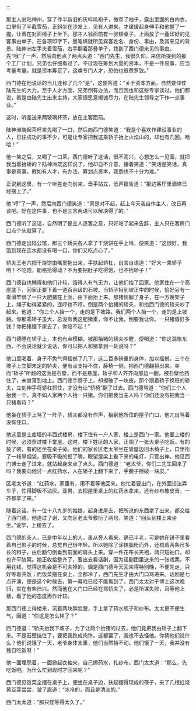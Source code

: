     二 

   那主人翁陆神州，穿了件半新旧的灰哔叽袍子，微卷了袖子，露出里面的白内衣，口里衔了半截雪茄，正斜坐在沙发上，见有人进来，才缓缓起身伸手和他握了一握，让着在对面椅子上坐下。那主人翁面前有一张矮桌子，上面放了一叠印好的见客事由单子，在各项印字下，墨笔填就所见宾客姓名、身份、事由，及其来见的背景。陆神洲左手夹着雪茄，右手翻着那叠单子，找到了西门德来见的事由。先“哦”了一声，然后向他点了两点头道：“西门先生，我很久仰。来信所提到的那个工厂计划，兄弟也仔细看过了。不过现在筹划大量的资本，不是一件易事，应当考量考量。就是资本筹足了，这类专门人才，恐怕也很费罗致。”

   西门德在他说话的当儿连称了几个“是”，这便答道：“关于资本方面，自然要仰仗陆先生的大力，至于人才方面，兄弟倒有办法，而且我也和这些专家谈过。他们都说，若是由陆先生出来主持，大家很愿意竭诚尽力，在陆先生领导之下作一点事业。”

   这时，听差送来两玻璃杯茶，放在主客面前。

   陆神洲端起茶杯来先喝了一口，然后向西门德笑道：“我是个喜欢作建设事业的人，已往成功的事不少，可是让专家把我这乘轿子抬上火焰山的，却也有几回，哈哈！”

   他一笑之后，又喝了一口茶。西门德听了这话，很不高兴，心想怎么一见面，就把我当着抬轿的？陆神洲既这样说了，他却自不介意，接着笑道：“笑话是笑话，真事是真事。假如有人才，有办法，筹划点资本，我倒也不十分为难。”

   正说到这里，有一个听差走向前来，垂手站立，低声报告道：“那边客厅里酒席已经摆上了。”

   他“哼”了一声，然后向西门德笑道：“真是对不起，赶上今天我自作主人，改日再谈吧。好在这件事，也不是三言两语可以解决得了的。”

   西门德听了这话，自然明了是主人逐客之意，只好站了起来告辞，主人只在客房门口点个头就算了。

   西门德走出陆公馆，那三个轿夫各人拿了干烧饼在手上啃，便笑道：“这很好，我饿到现在连水都没有喝一口，你们又吃点心了。”

   轿夫王老六把干烧饼由嘴里拖出来，手扶起轿杠，自言自语道：“好大一乘轿子哟！不吃饱，朗格拾得动？不为要把肚子吃得饱，也不抬轿子！”

   西门德自也懒得和他们计较，饿得人有气无力，让他们抬了回家。他家住在一个高崖底下，回家正要下着一道百余级的石坡。当轿子抬到坡正中的时候，恰好另有一乘滑竿绑了一只大肥猪在上面，由下面抬上来。那猪侧躺了身子，在一方篾架子上，绳子勒得紧紧的，连哼也不哼。倒是两个抬猪的轿夫，和抬西门德的轿夫吵了起来。他道：“你三个人抬一个，走的是下坡路。我们两个人抬一个，走的是上坡路。你那乘轿子虽大，总没有我这肥猪重，你不让我，倒要我让你。一只猪值好多钱？你把猪撞下崖去了，你赔不起！”

   西门德睡在轿子上，本也有点模糊，被那抬猪的轿夫吵醒，便喝道：“你这混帐东西，不会说话就少说话，你可以把人和猪拿到一处说吗？”

   他口里喝着，身子不免气得摇撼了几下，这二百多磅重的身体，加以摇撼，三个在坡子上立脚未定的轿夫，便有点支持不住，藤椅一侧，把西门德翻将出来。幸而“轿子”所翻的这面是石壁，而不是悬崖，轿子和人齐齐向那边一翻，被石壁给挡住了，未曾落到地上。西门德手膀子上，却擦破了一块皮。那个跟着轿子换班的轿夫，立刻伸手将轿杠抓住，才没有让“轿椅”翻了过去。西门德骂道：“你们三个人抬我一个，真不如人家两个人抬一只猪。你们把我当主人吗？你们还没有把我当一只猪看待？”

   他坐在轿子上骂了一阵子，轿夫都没有作声，抬到他所住的屋子门口，他兀自骂着没有住口。

   他这里是土库墙的半西式楼房，楼下住有一户人家，楼上是西门一家。他要上楼的时候，必须穿过楼下堂屋。这时，楼下姓区的人家，正围了一张大桌子吃饭。有的放了碗，有的还坐在桌子旁。他们的家长区老太爷坐在堂屋边旧木椅子上，口里衔了一枝旱烟袋，要吸不吸的抿了嘴，眼望屋梁上垂下来的电灯，只管出神。他见西门博士走了进来，就站起身来点了点头。西门德道：“老太爷，你们二先生回来了吗？我要向他讨一点红药水，人在轿子上翻下来了，手膀子擦破一块皮。”

   区老太爷道：“红药水，家里有，用不着等他回来。他忙着要出门，在外面设法弄车子，忙得脚板不沾灰。亚男，去把屋里桌上的红药水拿来，还有纱布橡皮膏，一齐都拿了来。”

   随着这话，有一位十八九岁的姑娘，起身进屋去，把所说的东西拿了出来，都交给了西门德。他道过了谢，又向区老太爷敷衍了两句，笑道：“回头到楼上来坐坐。”说毕，上楼去了。

   西门德的夫人，已是中年以上的人，虽从旁人看来，确已半老，可是她在镜子里看着自己影子的时候，总觉自己很年轻。所以她除了涂抹脂粉而外，还梳着两条尺多长的辫子，由后脑勺倒垂到前面的肩头上来。穿一件花布长夹袍，两只短袖口，却也齐平胁窝。她正收拾整齐了，要出去看话剧，因为话剧团里送来的一张戏票，不用花钱，觉得这机会是不可夫掉的。偏是西门德今天回来得特别晚，不便先走，只好等着共饭；而饭菜摆在桌上，全都冷了，西门先生才由大门口骂进来。话剧是七点开演，便是这个时候去，第一幕戏已经不能看到了。西门太太对于博士这次晚归，实在有些扫兴。然而他在大门口已经在骂轿夫了，必是所谋失败，且等他上楼，看了他的态度再作计较。

   那西门德上得楼来，沉着两块胖脸腮，手上拿了药水瓶子和纱布。太太更不便生气，因道：“你这是怎么样了？”

   西门德道：“轿夫抬我下坡子，为了让两个抬猪的过去，他们竟把我由轿子上翻下来。不是石壁挡住了，要把我跌成肉饼。这都罢了，我也不去怪他。你猜他们说什么？他们说饿了一天，老爷身体太重，他们当然抬不动。他们饿了一天，我并没有独自吃饭呀！”

   他一面埋怨着，一面掀起衣袖来，自己擦药水，扎纱布。西门太太道：“那么，先吃饭吧。为什么忙到现时才回来呢？”

   西门德见饭菜全摆在桌子上，便坐在桌子边，扶起摆得现成的筷子，夹了几根红烧黄豆芽尝尝，皱了眉道：“冰冷的，而且是清淡的。”

   西门太太道：“那只怪等得太久了。”

